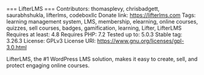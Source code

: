 === LifterLMS ===
Contributors: thomasplevy, chrisbadgett, saurabhshukla, lifterlms, codeboxllc
Donate link: https://lifterlms.com
Tags: learning management system, LMS, membership, elearning, online courses, quizzes, sell courses, badges, gamification, learning, Lifter, LifterLMS
Requires at least: 4.8
Requires PHP: 7.2
Tested up to: 5.0.3
Stable tag: 3.26.3
License: GPLv3
License URI: https://www.gnu.org/licenses/gpl-3.0.html

LifterLMS, the #1 WordPress LMS solution, makes it easy to create, sell, and protect engaging online courses.
